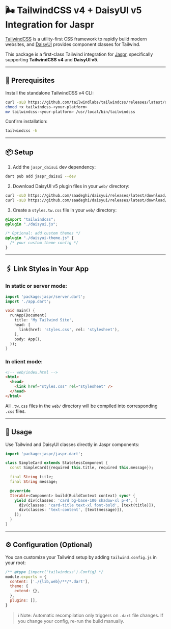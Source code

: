 # 🌬️ TailwindCSS v4 + DaisyUI v5 Integration for Jaspr

[TailwindCSS](https://tailwindcss.com/) is a utility-first CSS framework to rapidly build modern websites, and [DaisyUI](https://daisyui.com/) provides component classes for Tailwind.

This package is a first-class Tailwind integration for [Jaspr](https://github.com/schultek/jaspr), specifically supporting **TailwindCSS v4** and **DaisyUI v5**.

---

## 🔧 Prerequisites

Install the standalone TailwindCSS v4 CLI:

```sh
curl -sLO https://github.com/tailwindlabs/tailwindcss/releases/latest/download/tailwindcss-<your-platform>
chmod +x tailwindcss-<your-platform>
mv tailwindcss-<your-platform> /usr/local/bin/tailwindcss
```

Confirm installation:

```sh
tailwindcss -h
```

---

## 📦 Setup

1. Add the `jaspr_daisui` dev dependency:

```sh
dart pub add jaspr_daisui --dev
```

2. Download DaisyUI v5 plugin files in your `web/` directory:

```sh
curl -sLO https://github.com/saadeghi/daisyui/releases/latest/download/daisyui.js
curl -sLO https://github.com/saadeghi/daisyui/releases/latest/download/daisyui-theme.js
```

3. Create a `styles.tw.css` file in your `web/` directory:

```css
@import "tailwindcss";
@plugin "./daisyui.js";

/* Optional: add custom themes */
@plugin "./daisyui-theme.js" {
  /* your custom theme config */
}
```

---

## 🖇️ Link Styles in Your App

### In **static** or **server** mode:

```dart
import 'package:jaspr/server.dart';
import './app.dart';

void main() {
  runApp(Document(
    title: 'My Tailwind Site',
    head: [
      link(href: 'styles.css', rel: 'stylesheet'),
    ],
    body: App(),
  ));
}
```

### In **client** mode:

```html
<!-- web/index.html -->
<html>
  <head>
    <link href="styles.css" rel="stylesheet" />
  </head>
</html>
```

All `.tw.css` files in the `web/` directory will be compiled into corresponding `.css` files.

---

## 🧪 Usage

Use Tailwind and DaisyUI classes directly in Jaspr components:

```dart
import 'package:jaspr/jaspr.dart';

class SimpleCard extends StatelessComponent {
  const SimpleCard({required this.title, required this.message});

  final String title;
  final String message;

  @override
  Iterable<Component> build(BuildContext context) sync* {
    yield div(classes: 'card bg-base-100 shadow-xl p-4', [
      div(classes: 'card-title text-xl font-bold', [text(title)]),
      div(classes: 'text-content', [text(message)]),
    ]);
  }
}
```

---

## ⚙️ Configuration (Optional)

You can customize your Tailwind setup by adding `tailwind.config.js` in your root:

```js
/** @type {import('tailwindcss').Config} */
module.exports = {
  content: ['./{lib,web}/**/*.dart'],
  theme: {
    extend: {},
  },
  plugins: [],
}
```

> ℹ️ Note: Automatic recompilation only triggers on `.dart` file changes. If you change your config, re-run the build manually.
